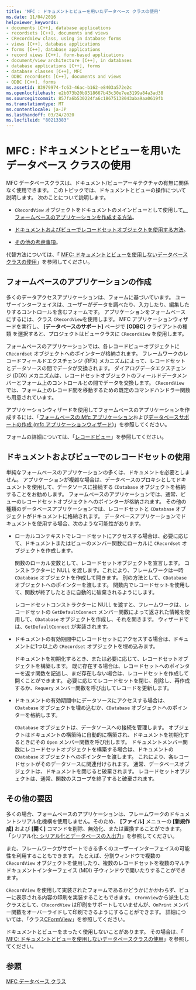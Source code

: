 ```yaml
---
title: 'MFC : ドキュメントとビューを用いたデータベース クラスの使用'
ms.date: 11/04/2016
helpviewer_keywords:
- documents [C++], database applications
- recordsets [C++], documents and views
- CRecordView class, using in database forms
- views [C++], database applications
- forms [C++], database applications
- record views [C++], form-based applications
- document/view architecture [C++], in databases
- database applications [C++], forms
- database classes [C++], MFC
- ODBC recordsets [C++], documents and views
- ODBC [C++], forms
ms.assetid: 83979974-fc63-46ac-b162-e8403a572e2c
ms.openlocfilehash: e2b073b20b9518667b43c30e7ee3199a84a3ad38
ms.sourcegitcommit: 857fa6b530224fa6c18675138043aba9aa0619fb
ms.translationtype: MT
ms.contentlocale: ja-JP
ms.lasthandoff: 03/24/2020
ms.locfileid: "80213383"
---
```

# <a name="mfc-using-database-classes-with-documents-and-views"></a>MFC : ドキュメントとビューを用いたデータベース クラスの使用

MFC データベースクラスは、ドキュメント/ビューアーキテクチャの有無に関係なく使用できます。 このトピックでは、ドキュメントとビューの操作について説明します。 次のことについて説明します。

- `CRecordView` オブジェクトをドキュメントのメインビューとして使用して[、フォームベースのアプリケーションを作成する方法](#_core_writing_a_form.2d.based_application)。

- [ドキュメントおよびビューでレコードセットオブジェクトを使用する方法](#_core_using_recordsets_in_documents_and_views)。

- [その他の考慮事項](#_core_other_factors)。

代替方法については、「 [MFC: ドキュメントとビューを使用しないデータベースクラスの使用](../data/mfc-using-database-classes-without-documents-and-views.md)」を参照してください。

##  <a name="writing-a-form-based-application"></a><a name="_core_writing_a_form.2d.based_application"></a>フォームベースのアプリケーションの作成

多くのデータアクセスアプリケーションは、フォームに基づいています。 ユーザーインターフェイスは、ユーザーがデータを調べたり、入力したり、編集したりするコントロールを含むフォームです。 アプリケーションをフォームベースにするには、クラス `CRecordView`を使用します。 MFC アプリケーションウィザードを実行し、 **[データベースのサポート]** ページで **[ODBC]** クライアントの種類 を選択すると、プロジェクトはビュークラスに `CRecordView` を使用します。

フォームベースのアプリケーションでは、各レコードビューオブジェクトに `CRecordset` オブジェクトへのポインターが格納されます。 フレームワークのレコードフィールドエクスチェンジ (RFX) メカニズムによって、レコードセットとデータソースの間でデータが交換されます。 ダイアログデータエクスチェンジ (DDX) メカニズムは、レコードセットオブジェクトのフィールドデータメンバーとフォーム上のコントロールとの間でデータを交換します。 `CRecordView` では、フォーム上のレコード間を移動するための既定のコマンドハンドラー関数も用意されています。

アプリケーションウィザードを使用してフォームベースのアプリケーションを作成するには、「[フォームベースの Mfc アプリケーション](../mfc/reference/creating-a-forms-based-mfc-application.md)および[データベースサポートの作成 (mfc アプリケーションウィザード](../mfc/reference/database-support-mfc-application-wizard.md))」を参照してください。

フォームの詳細については、「[レコードビュー](../data/record-views-mfc-data-access.md)」を参照してください。

##  <a name="using-recordsets-in-documents-and-views"></a><a name="_core_using_recordsets_in_documents_and_views"></a>ドキュメントおよびビューでのレコードセットの使用

単純なフォームベースのアプリケーションの多くは、ドキュメントを必要としません。 アプリケーションが複雑な場合は、データベースのプロキシとしてドキュメントを使用して、データソースに接続する `CDatabase` オブジェクトを格納することをお勧めします。 フォームベースのアプリケーションでは、通常、ビューのレコードセットオブジェクトへのポインターが格納されます。 その他の種類のデータベースアプリケーションでは、レコードセットと `CDatabase` オブジェクトがドキュメントに格納されます。 データベースアプリケーションでドキュメントを使用する場合、次のような可能性があります。

- ローカルコンテキストでレコードセットにアクセスする場合は、必要に応じて、ドキュメントまたはビューのメンバー関数にローカルに `CRecordset` オブジェクトを作成します。

   関数のローカル変数として、レコードセットオブジェクトを宣言します。 コンストラクターに NULL を渡します。これにより、フレームワークは一時 `CDatabase` オブジェクトを作成して開きます。 別の方法として、`CDatabase` オブジェクトへのポインターを渡します。 関数内でレコードセットを使用して、関数が終了したときに自動的に破棄されるようにします。

   レコードセットコンストラクターに NULL を渡すと、フレームワークは、レコードセットの `GetDefaultConnect` メンバー関数によって返された情報を使用して、`CDatabase` オブジェクトを作成し、それを開きます。 ウィザードでは、`GetDefaultConnect` が実装されます。

- ドキュメントの有効期間中にレコードセットにアクセスする場合は、ドキュメントに1つ以上の `CRecordset` オブジェクトを埋め込みます。

   ドキュメントを初期化するとき、または必要に応じて、レコードセットオブジェクトを構築します。 既に存在する場合は、レコードセットへのポインターを返す関数を記述し、まだ存在しない場合は、レコードセットを作成して開くことができます。 必要に応じてレコードセットを閉じ、削除し、再作成するか、`Requery` メンバー関数を呼び出してレコードを更新します。

- ドキュメントの有効期間中にデータソースにアクセスする場合は、`CDatabase` オブジェクトを埋め込むか、`CDatabase` オブジェクトへのポインターを格納します。

   `CDatabase` オブジェクトは、データソースへの接続を管理します。 オブジェクトはドキュメントの構築時に自動的に構築され、ドキュメントを初期化するときにその `Open` メンバー関数を呼び出します。 ドキュメントメンバー関数にレコードセットオブジェクトを構築する場合は、ドキュメントの `CDatabase` オブジェクトへのポインターを渡します。 これにより、各レコードセットがそのデータソースに関連付けられます。 通常、データベースオブジェクトは、ドキュメントを閉じると破棄されます。 レコードセットオブジェクトは、通常、関数のスコープを終了すると破棄されます。

##  <a name="other-factors"></a><a name="_core_other_factors"></a>その他の要因

多くの場合、フォームベースのアプリケーションは、フレームワークのドキュメントシリアル化機構を使用しません。そのため、 **[ファイル]** メニューの **[新規作成]** および **[開く]** コマンドを削除、無効化、または置換することができます。 「シリアル化[: シリアル化とデータベースの入出力](../mfc/serialization-serialization-vs-database-input-output.md)」を参照してください。

また、フレームワークがサポートできる多くのユーザーインターフェイスの可能性を利用することもできます。 たとえば、分割ウィンドウで複数の `CRecordView` オブジェクトを使用したり、複数のレコードセットを複数のマルチドキュメントインターフェイス (MDI) 子ウィンドウで開いたりすることができます。

`CRecordView` を使用して実装されたフォームであるかどうかにかかわらず、ビューに表示される内容の印刷を実装することもできます。 `CFormView`から派生したクラスとして、`CRecordView` は印刷をサポートしていませんが、`OnPrint` メンバー関数をオーバーライドして印刷できるようにすることができます。 詳細については、「クラス[CFormView](../mfc/reference/cformview-class.md)」を参照してください。

ドキュメントとビューをまったく使用しないことがあります。 その場合は、「 [MFC: ドキュメントとビューを使用しないデータベースクラスの使用](../data/mfc-using-database-classes-without-documents-and-views.md)」を参照してください。

## <a name="see-also"></a>参照

[MFC データベース クラス](../data/mfc-database-classes-odbc-and-dao.md)
